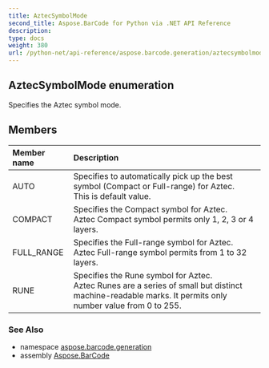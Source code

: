 ```yaml
---
title: AztecSymbolMode
second_title: Aspose.BarCode for Python via .NET API Reference
description: 
type: docs
weight: 380
url: /python-net/api-reference/aspose.barcode.generation/aztecsymbolmode/
---
```


## AztecSymbolMode enumeration

Specifies the Aztec symbol mode.

## Members
| Member name | Description |
| :- | :- |
|AUTO|Specifies to automatically pick up the best symbol (Compact or Full-range) for Aztec.<br/>            This is default value.|
|COMPACT|Specifies the Compact symbol for Aztec.<br/>            Aztec Compact symbol permits only 1, 2, 3 or 4 layers.|
|FULL_RANGE|Specifies the Full-range symbol for Aztec.<br/>            Aztec Full-range symbol permits from 1 to 32 layers.|
|RUNE|Specifies the Rune symbol for Aztec.<br/>            Aztec Runes are a series of small but distinct machine-readable marks. It permits only number value from 0 to 255.|

### See Also

* namespace [aspose.barcode.generation](/barcode/python-net/api-reference/aspose.barcode.generation/)
* assembly [Aspose.BarCode](/barcode/python-net/api-reference/)

